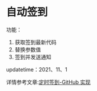 
# 自动签到
功能：
1. 获取签到最新代码
2. 替换参数值
3. 签到并发送通知


updatetime：2021、11、1


详情参考文章:[定时签到-GitHub 实现](https://ruicky.me/2020/06/05/jd-sign/) 
